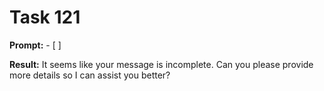 # Task 121

**Prompt:** - [ ]

**Result:**
It seems like your message is incomplete. Can you please provide more details so I can assist you better?
